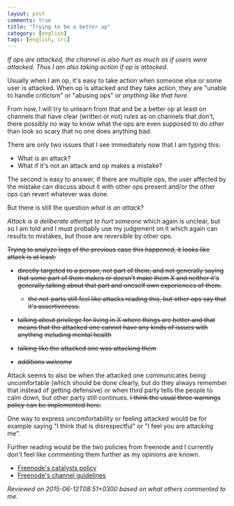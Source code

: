 ```yaml
---
layout: post
comments: true
title: "Trying to be a better op"
category: [english]
tags: [english, irc]
---
```


*If ops are attacked, the channel is also hurt as much as if users were
 attacked. Thus I am also taking action if op is attacked.*

Usually when I am op, it's easy to take action when someone else or some
user is attacked. When op is attacked and they take action, they are
"unable to handle criticism" or "abusing ops" or *anything like that here.*

From now, I will try to unlearn from that and be a better op at least on
channels that have clear (written or not) rules as on channels that don't,
there possibly no way to know what the ops are even supposed to do other
than look so scary that no one does anything bad.

There are only two issues that I see immediately now that I am typing this:

* What is an attack?
* What if it's not an attack and op makes a mistake?

The second is easy to answer, if there are multiple ops, the user affected
by the mistake can discuss about it with other ops present and/or the
other ops can revert whatever was done.

But there is still the question *what is an attack*?

*Attack is a deliberate attempt to hurt someone* which again is unclear,
but so I am told and I must probably use my judgement on it which again
can results to mistakes, but those are reversible by other ops.

<s>Trying to analyze logs of the previous case this happened, it looks like
attack is at least:</s>

* <s>directly targeted to a person, not part of them, and not generally saying
  that some part of them makes or doesn't make them X and neither it's
  generally talking about that part and oneself own experiences of them.</s>
    * <s>the *not*-parts still feel like attacks reading this, but other ops
      say that it's assertiveness.</s>
* <s>talking about privilege for living in X where things are better and that
  means that the attacked one cannot have any kinds of issues with anything</s>
  <s>including mental health</s>
* <s>talking like the attacked one was attacking them</s>

* <s>*additions welcome*</s>

Attack seems to also be when the attacked one communicates being
uncomfortable (which should be done clearly, but do they always remember
that instead of getting defensive) or when third party tells the people to
calm down, but other party still continues. <s>I think the usual three
warnings policy can be implemented here.</s>

One way to express uncomfortability or feeling attacked would be for
example saying "I think that is disrespectful" or "I feel you are attacking
me".

Further reading would be the two policies from freenode and I currently
don't feel like commenting them further as my opinions are known.

* [Freenode's catalysts policy](https://freenode.net/catalysts.shtml)
* [Freenode's channel guidelines](https://freenode.net/channel_guidelines.shtml)

*Reviewed on 2015-06-12T08:51+0300 based on what others commented to me.*
